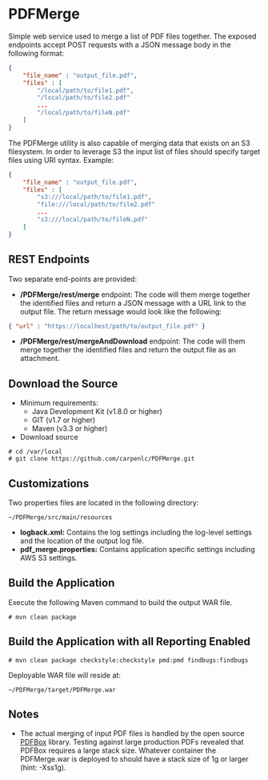# PDFMerge
Simple web service used to merge a list of PDF files together. The exposed endpoints accept POST requests with a JSON message body in the following format:
```JSON
{
    "file_name" : "output_file.pdf",
    "files" : [
        "/local/path/to/file1.pdf",
        "/local/path/to/file2.pdf"
        ...
        "/local/path/to/fileN.pdf"
    ]
}
```
The PDFMerge utility is also capable of merging data that exists on an S3 filesystem.  In order to leverage S3 the input list of files should specify target files using URI syntax.  Example:
```JSON
{
    "file_name" : "output_file.pdf",
    "files" : [
        "s3:///local/path/to/file1.pdf",
        "file:///local/path/to/file2.pdf"
        ...
        "s3:///local/path/to/fileN.pdf"
    ]
}
```
## REST Endpoints
Two separate end-points are provided:
* **/PDFMerge/rest/merge** endpoint: The code will them merge together the identified files and return a JSON message with a URL link to the output file.  The return message would look like the following:
```JSON
{ "url" : "https://localhost/path/to/output_file.pdf" }
```
* **/PDFMerge/rest/mergeAndDownload** endpoint:  The code will them merge together the identified files and return the output file as an attachment.  

## Download the Source
* Minimum requirements:
    * Java Development Kit (v1.8.0 or higher)
    * GIT (v1.7 or higher)
    * Maven (v3.3 or higher)
* Download source
```
# cd /var/local
# git clone https://github.com/carpenlc/PDFMerge.git
```

## Customizations
Two properties files are located in the following directory: 
```
~/PDFMerge/src/main/resources
```
* **logback.xml:** Contains the log settings including the log-level settings and the location of the output log file.
* **pdf_merge.properties:** Contains application specific settings including AWS S3 settings.

## Build the Application
Execute the following Maven command to build the output WAR file.
```
# mvn clean package
```
## Build the Application with all Reporting Enabled
```
# mvn clean package checkstyle:checkstyle pmd:pmd findbugs:findbugs
```
Deployable WAR file will reside at:
```
~/PDFMerge/target/PDFMerge.war
```
## Notes
* The actual merging of input PDF files is handled by the open source [PDFBox](https://pdfbox.apache.org/) library.  Testing against large production PDFs revealed that PDFBox requires a large stack size.  Whatever container the PDFMerge.war is deployed to should have a stack size of 1g or larger (hint: -Xss1g).

